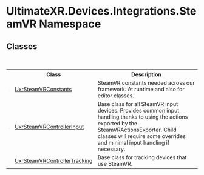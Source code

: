 # UltimateXR.Devices.Integrations.SteamVR Namespace

## Classes
&nbsp;<table><tr><th></th><th>Class</th><th>Description</th></tr><tr><td>![Public class](media/pubclass.gif "Public class")</td><td><a href="T_UltimateXR_Devices_Integrations_SteamVR_UxrSteamVRConstants">UxrSteamVRConstants</a></td><td>
SteamVR constants needed across our framework. At runtime and also for editor classes.</td></tr><tr><td>![Public class](media/pubclass.gif "Public class")</td><td><a href="T_UltimateXR_Devices_Integrations_SteamVR_UxrSteamVRControllerInput">UxrSteamVRControllerInput</a></td><td>
Base class for all SteamVR input devices. Provides common input handling thanks to using the actions exported by the SteamVRActionsExporter. Child classes will require some overrides and minimal input handling if necessary.</td></tr><tr><td>![Public class](media/pubclass.gif "Public class")</td><td><a href="T_UltimateXR_Devices_Integrations_SteamVR_UxrSteamVRControllerTracking">UxrSteamVRControllerTracking</a></td><td>
Base class for tracking devices that use SteamVR.</td></tr></table>&nbsp;

